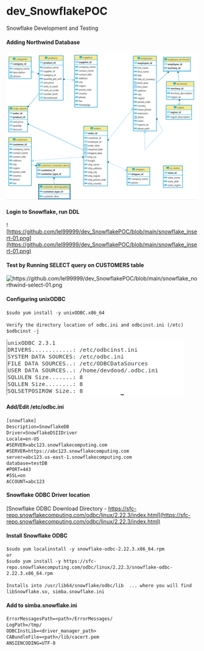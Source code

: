 # dev_SnowflakePOC
Snowflake Development and Testing

#### Adding Northwind Database
![Northwind ER](https://github.com/lel99999/dev_SnowflakePOC/blob/main/Northwind_ER.png)

#### Login to Snowflake, run DDL
![https://github.com/lel99999/dev_SnowflakePOC/blob/main/snowflake_insert-01.png](https://github.com/lel99999/dev_SnowflakePOC/blob/main/snowflake_insert-01.png)

#### Test by Running SELECT query on CUSTOMERS table
![https://github.com/lel99999/dev_SnowflakePOC/blob/main/snowflake_northwind-select-01.png
](https://github.com/lel99999/dev_SnowflakePOC/blob/main/snowflake_northwind-select-01.png)

#### Configuring unixODBC
```
$sudo yum install -y unixODBC.x86_64

Verify the directory location of odbc.ini and odbcinst.ini (/etc)
$odbcinst -j
```
![Cmd Result](https://github.com/lel99999/dev_SnowflakePOC/blob/main/odbcinst_cmd-01.PNG)

#### Add/Edit /etc/odbc.ini
```
[snowflake]
Description=SnowflakeDB
Driver=SnowflakeDSIIDriver
Locale=en-US
#SERVER=abc123.snowflakecomputing.com
#SERVER=https://abc123.snowflakecomputing.com
server=abc123.us-east-1.snowflakecomputing.com
database=testDB
#PORT=443
#SSL=on
ACCOUNT=abc123
```

#### Snowflake ODBC Driver location
[Snowflake ODBC Download Directory - https://sfc-repo.snowflakecomputing.com/odbc/linux/2.22.3/index.html](https://sfc-repo.snowflakecomputing.com/odbc/linux/2.22.3/index.html)

#### Install Snowflake ODBC
```
$sudo yum localinstall -y snowflake-odbc-2.22.3.x86_64.rpm
or
$sudo yum install -y https://sfc-repo.snowflakecomputing.com/odbc/linux/2.22.3/snowflake-odbc-2.22.3.x86_64.rpm

Installs into /usr/lib64/snowflake/odbc/lib  ... where you will find libSnowflake.so, simba.snowflake.ini
```
#### Add to simba.snowflake.ini
```
ErrorMessagesPath=<path>/ErrorMessages/
LogPath=/tmp/
ODBCInstLib=<driver_manager_path>
CABundleFile=<path>/lib/cacert.pem
ANSIENCODING=UTF-8
```
